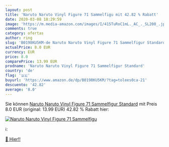 ```yaml
---
layout: post
title: 'Naruto Naruto Vinyl Figure 71 Sammelfigu mit 42.82 % Rabatt'
date: 2020-03-08 18:29:59
image: 'https://m.media-amazon.com/images/I/415TuRoC1mL._AC_._SL200_.jpg'
comments: true
category: ofertas
author: ring
slug: 'B0198KU5KM-de Naruto Naruto Vinyl Figure 71 Sammelfigur Standard'
actualPrice: 8.0 EUR
currency: EUR
price: 8.0
comparePrice: 13.99 EUR
prodname: 'Naruto Naruto Vinyl Figure 71 Sammelfigur Standard'
country: 'de'
flag: '🇩🇪'
buyurl: 'https://www.amazon.de/dp/B0198KU5KM/?tag=tolees0ca-21'
descuento: '42.82'
average: '8.0'
---
```


Sie können [Naruto Naruto Vinyl Figure 71 Sammelfigur Standard](https://www.amazon.de/dp/B0198KU5KM/?tag=tolees0ca-21) mit Preis 8.0 EUR (original: 13.99 EUR) 42.82 % Rabatt hier:

[![Naruto Naruto Vinyl Figure 71 Sammelfigu](https://m.media-amazon.com/images/I/415TuRoC1mL._AC_._SL200_.jpg)](https://www.amazon.de/dp/B0198KU5KM/?tag=tolees0ca-21)

ℹ️:


[🛒 Hier!!](https://www.amazon.de/dp/B0198KU5KM/?tag=tolees0ca-21)
